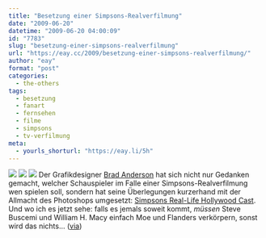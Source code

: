 ```yaml
---
title: "Besetzung einer Simpsons-Realverfilmung"
date: "2009-06-20"
datetime: "2009-06-20 04:00:09"
id: "7783"
slug: "besetzung-einer-simpsons-realverfilmung"
url: "https://eay.cc/2009/besetzung-einer-simpsons-realverfilmung/"
author: "eay"
format: "post"
categories:
  - the-others
tags:
  - besetzung
  - fanart
  - fernsehen
  - filme
  - simpsons
  - tv-verfilmung
meta:
  - yourls_shorturl: "https://eay.li/5h"
---
```


![](https://eay.cc/uploads/2009/realsimpsons1.jpg) ![](https://eay.cc/uploads/2009/realsimpsons3.jpg) ![](https://eay.cc/uploads/2009/realsimpsons2.jpg) Der Grafikdesigner [Brad Anderson](http://www.bacreates.com/) hat sich nicht nur Gedanken gemacht, welcher Schauspieler im Falle einer Simpsons-Realverfilmung wen spielen soll, sondern hat seine Überlegungen kurzerhand mit der Allmacht des Photoshops umgesetzt: [Simpsons Real-Life Hollywood Cast](http://bradandersoncreates.blogspot.com/2009/05/celebrity-simpsons-real-life-hollywood.html). Und wo ich es jetzt sehe: falls es jemals soweit kommt, _müssen_ Steve Buscemi und William H. Macy einfach Moe und Flanders verkörpern, sonst wird das nichts... ([via](http://culturepopped.blogspot.com/2009/06/my-name-is-depp-and-i-love-to-get.html))

